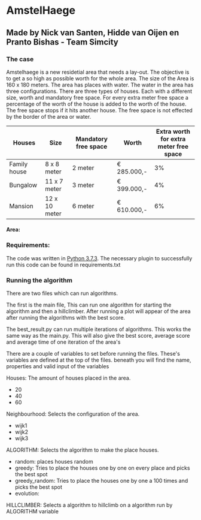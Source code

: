 # AmstelHaege

## Made by Nick van Santen, Hidde van Oijen en Pranto Bishas - Team Simcity


### The case
Amstelhaege is a new residetial area that needs a lay-out. The objective is to get a so high as possible worth for the whole area. The size of the Area is 160 x 180 meters. The area has places with water. The water in the area has three configurations. There are three types of houses. Each with a different size, worth and mandatory free space. For every extra meter free space a percentage of the worth of the house is added to the worth of the house. The free space stops if it hits another house. The free space is not effected by the border of the area or water.

| Houses        | Size            | Mandatory free space  | Worth         | Extra worth for extra meter free space |
| ------------- |-----------------|-----------------------|---------------|----------------------------------------|
| Family house  | 8 x 8 meter     | 2 meter               | € 285.000,-   | 3%                                     |
| Bungalow      | 11 x 7 meter    | 3 meter               | € 399.000,-   | 4%                                     |
| Mansion       | 12 x 10 meter   | 6 meter               | € 610.000,-   | 6%                                     |

#### Area:

### Requirements:
The code was written in [Python 3.7.3](https://www.python.org/downloads/). The necessary plugin to successfully run this code can be found in requirements.txt

### Running the algorithm
There are two files which can run algorithms. 

The first is the main file, This can run one algorithm for starting the algorithm and then a hillclimber. After running a plot will appear of the area after running the algorithms with the best score.

The best_result.py can run multiple iterations of algorithms. This works the same way as the main.py. This will also give the best score, average score and average time of one iteration of the area's

There are a couple of variables to set before running the files. These's variables are defined at the top of the files. beneath you will find the name, properties and valid input of the variables

Houses: The amount of houses placed in the area.
* 20
* 40
* 60

Neighbourhood: Selects the configuration of the area.
* wijk1
* wijk2
* wijk3

ALGORITHM: Selects the algorithm to make the place houses.
* random: places houses random
* greedy: Tries to place the houses one by one on every place and picks the best spot
* greedy_random: Tries to place the houses one by one a 100 times and picks the best spot
* evolution:

HILLCLIMBER: Selects a algorithm to hillclimb on a algorithm run by ALGORITHM variable


